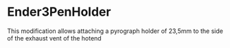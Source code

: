 # Ender3PenHolder

This modification allows attaching a pyrograph holder of 23,5mm to the side of the exhaust vent of the hotend 
